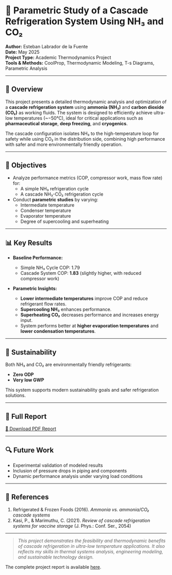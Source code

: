 # 🧊 Parametric Study of a Cascade Refrigeration System Using NH₃ and CO₂

**Author:** Esteban Labrador de la Fuente  
**Date:** May 2025  
**Project Type:** Academic Thermodynamics Project  
**Tools & Methods:** CoolProp, Thermodynamic Modeling, T-s Diagrams, Parametric Analysis

---

## 📘 Overview

This project presents a detailed thermodynamic analysis and optimization of a **cascade refrigeration system** using **ammonia (NH₃)** and **carbon dioxide (CO₂)** as working fluids. The system is designed to efficiently achieve ultra-low temperatures (~−50°C), ideal for critical applications such as **pharmaceutical storage**, **deep freezing**, and **cryogenics**.

The cascade configuration isolates NH₃ to the high-temperature loop for safety while using CO₂ in the distribution side, combining high performance with safer and more environmentally friendly operation.

---

## 🔧 Objectives

- Analyze performance metrics (COP, compressor work, mass flow rate) for:
  - A simple NH₃ refrigeration cycle
  - A cascade NH₃-CO₂ refrigeration cycle
- Conduct **parametric studies** by varying:
  - Intermediate temperature
  - Condenser temperature
  - Evaporator temperature
  - Degree of supercooling and superheating

---

## 📊 Key Results

- **Baseline Performance:**
  - Simple NH₃ Cycle COP: 1.79
  - Cascade System COP: **1.83** (slightly higher, with reduced compressor work)

- **Parametric Insights:**
  - **Lower intermediate temperatures** improve COP and reduce refrigerant flow rates.
  - **Supercooling NH₃** enhances performance.
  - **Superheating CO₂** decreases performance and increases energy input.
  - System performs better at **higher evaporation temperatures** and **lower condensation temperatures**.

---

## 🌱 Sustainability

Both NH₃ and CO₂ are environmentally friendly refrigerants:
- **Zero ODP**
- **Very low GWP**

This system supports modern sustainability goals and safer refrigeration solutions.

---

## 📂 Full Report

[📄 Download PDF Report](./Project_Refrigeration_Cascade.pdf)

---

## 🔍 Future Work

- Experimental validation of modeled results
- Inclusion of pressure drops in piping and components
- Dynamic performance analysis under varying load conditions

---

## 📎 References

1. Refrigerated & Frozen Foods (2016). *Ammonia vs. ammonia/CO₂ cascade systems*  
2. Kasi, P., & Marimuthu, C. (2021). *Review of cascade refrigeration systems for vaccine storage* (J. Phys.: Conf. Ser., 2054)

---

> _This project demonstrates the feasibility and thermodynamic benefits of cascade refrigeration in ultra-low temperature applications. It also reflects my skills in thermal systems analysis, engineering modeling, and sustainable technology design._


The complete project report is available [here](./Project_Refrigeration_Cascade.pdf).
